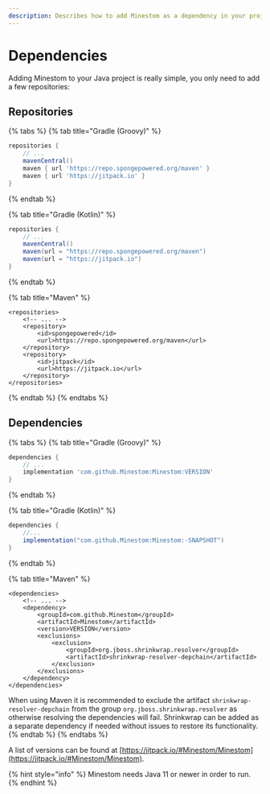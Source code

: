```yaml
---
description: Describes how to add Minestom as a dependency in your project.
---
```


# Dependencies

Adding Minestom to your Java project is really simple, you only need to add a few repositories:

## Repositories

{% tabs %}
{% tab title="Gradle (Groovy)" %}
```groovy
repositories {
    // ...
    mavenCentral()
    maven { url 'https://repo.spongepowered.org/maven' }
    maven { url 'https://jitpack.io' }
}
```
{% endtab %}

{% tab title="Gradle (Kotlin)" %}
```groovy
repositories {
    // ...
    mavenCentral()
    maven(url = "https://repo.spongepowered.org/maven")
    maven(url = "https://jitpack.io")
}
```
{% endtab %}

{% tab title="Maven" %}
```markup
<repositories>
    <!-- ... -->
    <repository>
        <id>spongepowered</id>
        <url>https://repo.spongepowered.org/maven</url>
    </repository>
    <repository>
        <id>jitpack</id>
        <url>https://jitpack.io</url>
    </repository>
</repositories>
```
{% endtab %}
{% endtabs %}

## Dependencies

{% tabs %}
{% tab title="Gradle (Groovy)" %}
```groovy
dependencies {
    // ...
    implementation 'com.github.Minestom:Minestom:VERSION'
}
```
{% endtab %}

{% tab title="Gradle (Kotlin)" %}
```groovy
dependencies {
    //...
    implementation("com.github.Minestom:Minestom:-SNAPSHOT")
}
```
{% endtab %}

{% tab title="Maven" %}
```markup
<dependencies>
    <!-- ... -->
    <dependency>
        <groupId>com.github.Minestom</groupId>
        <artifactId>Minestom</artifactId>
        <version>VERSION</version>
        <exclusions>
            <exclusion>
                <groupId>org.jboss.shrinkwrap.resolver</groupId>
                <artifactId>shrinkwrap-resolver-depchain</artifactId>
            </exclusion>
        </exclusions>
    </dependency>
</dependencies>
```

When using Maven it is recommended to exclude the artifact `shrinkwrap-resolver-depchain` from the group `org.jboss.shrinkwrap.resolver` as otherwise resolving the dependencies will fail. Shrinkwrap can be added as a separate dependency if needed without issues to restore its functionality.
{% endtab %}
{% endtabs %}

A list of versions can be found at [https://jitpack.io/#Minestom/Minestom](https://jitpack.io/#Minestom/Minestom).

{% hint style="info" %}
Minestom needs Java 11 or newer in order to run.
{% endhint %}
